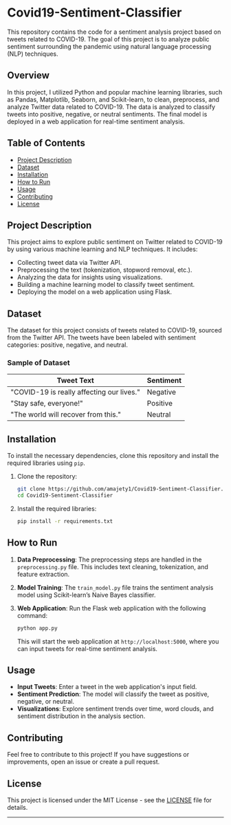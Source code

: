 

# Covid19-Sentiment-Classifier

This repository contains the code for a sentiment analysis project based on tweets related to COVID-19. The goal of this project is to analyze public sentiment surrounding the pandemic using natural language processing (NLP) techniques.

## Overview

In this project, I utilized Python and popular machine learning libraries, such as Pandas, Matplotlib, Seaborn, and Scikit-learn, to clean, preprocess, and analyze Twitter data related to COVID-19. The data is analyzed to classify tweets into positive, negative, or neutral sentiments. The final model is deployed in a web application for real-time sentiment analysis.

## Table of Contents

- [Project Description](#project-description)
- [Dataset](#dataset)
- [Installation](#installation)
- [How to Run](#how-to-run)
- [Usage](#usage)
- [Contributing](#contributing)
- [License](#license)

## Project Description

This project aims to explore public sentiment on Twitter related to COVID-19 by using various machine learning and NLP techniques. It includes:

- Collecting tweet data via Twitter API.
- Preprocessing the text (tokenization, stopword removal, etc.).
- Analyzing the data for insights using visualizations.
- Building a machine learning model to classify tweet sentiment.
- Deploying the model on a web application using Flask.

## Dataset

The dataset for this project consists of tweets related to COVID-19, sourced from the Twitter API. The tweets have been labeled with sentiment categories: positive, negative, and neutral.

### Sample of Dataset

| Tweet Text                                        | Sentiment |
| ------------------------------------------------ | --------- |
| "COVID-19 is really affecting our lives."        | Negative  |
| "Stay safe, everyone!"                           | Positive  |
| "The world will recover from this."              | Neutral   |

## Installation

To install the necessary dependencies, clone this repository and install the required libraries using `pip`.

1. Clone the repository:

   ```bash
   git clone https://github.com/amajety1/Covid19-Sentiment-Classifier.git
   cd Covid19-Sentiment-Classifier
   ```

2. Install the required libraries:

   ```bash
   pip install -r requirements.txt
   ```

## How to Run

1. **Data Preprocessing**: The preprocessing steps are handled in the `preprocessing.py` file. This includes text cleaning, tokenization, and feature extraction.
   
2. **Model Training**: The `train_model.py` file trains the sentiment analysis model using Scikit-learn’s Naive Bayes classifier.

3. **Web Application**: Run the Flask web application with the following command:

   ```bash
   python app.py
   ```

   This will start the web application at `http://localhost:5000`, where you can input tweets for real-time sentiment analysis.

## Usage

- **Input Tweets**: Enter a tweet in the web application's input field.
- **Sentiment Prediction**: The model will classify the tweet as positive, negative, or neutral.
- **Visualizations**: Explore sentiment trends over time, word clouds, and sentiment distribution in the analysis section.

## Contributing

Feel free to contribute to this project! If you have suggestions or improvements, open an issue or create a pull request.

## License

This project is licensed under the MIT License - see the [LICENSE](LICENSE) file for details.

---

